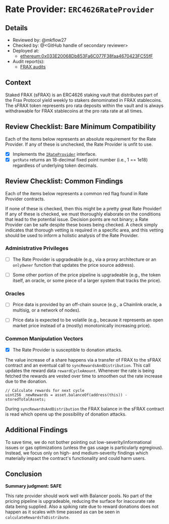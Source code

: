 # Rate Provider: `ERC4626RateProvider`

## Details
- Reviewed by: @mkflow27
- Checked by: @\<GitHub handle of secondary reviewer\>
- Deployed at:
    - [ethereum:0x033E20068Db853Fa6C077F38faa4670423FC55fF](https://etherscan.io/address/0x033E20068Db853Fa6C077F38faa4670423FC55fF#code)
- Audit report(s):
    - [FRAX audits](https://docs.frax.finance/other/audits)

## Context
Staked FRAX (sFRAX) is an ERC4626 staking vault that distributes part of the Frax Protocol yield weekly to stakers denominated in FRAX stablecoins. The sFRAX token represents pro rata deposits within the vault and is always withdrawable for FRAX stablecoins at the pro rata rate at all times.

## Review Checklist: Bare Minimum Compatibility
Each of the items below represents an absolute requirement for the Rate Provider. If any of these is unchecked, the Rate Provider is unfit to use.

- [x] Implements the [`IRateProvider`](https://github.com/balancer/balancer-v2-monorepo/blob/bc3b3fee6e13e01d2efe610ed8118fdb74dfc1f2/pkg/interfaces/contracts/pool-utils/IRateProvider.sol) interface.
- [x] `getRate` returns an 18-decimal fixed point number (i.e., 1 == 1e18) regardless of underlying token decimals.

## Review Checklist: Common Findings
Each of the items below represents a common red flag found in Rate Provider contracts.

If none of these is checked, then this might be a pretty great Rate Provider! If any of these is checked, we must thoroughly elaborate on the conditions that lead to the potential issue. Decision points are not binary; a Rate Provider can be safe despite these boxes being checked. A check simply indicates that thorough vetting is required in a specific area, and this vetting should be used to inform a holistic analysis of the Rate Provider.

### Administrative Privileges
- [ ] The Rate Provider is upgradeable (e.g., via a proxy architecture or an `onlyOwner` function that updates the price source address).

- [ ] Some other portion of the price pipeline is upgradeable (e.g., the token itself, an oracle, or some piece of a larger system that tracks the price).

### Oracles
- [ ] Price data is provided by an off-chain source (e.g., a Chainlink oracle, a multisig, or a network of nodes).

- [ ] Price data is expected to be volatile (e.g., because it represents an open market price instead of a (mostly) monotonically increasing price).

### Common Manipulation Vectors
- [x] The Rate Provider is susceptible to donation attacks.

The value increase of a share happens via a transfer of FRAX to the sFRAX contract and an eventual call to `syncRewardsAndDistribution`. This call updates the reward data `rewardCycleAmount`. Whenever the rate is being fetched the rewards are vested over time to smoothen out the rate increase due to the donation.

```solidity
// Calculate rewards for next cycle
uint256 _newRewards = asset.balanceOf(address(this)) - storedTotalAssets;
```

During `syncRewardsAndDistribution` the FRAX balance in the sFRAX contract is read which opens up the possibility of donation attacks. 


## Additional Findings
To save time, we do not bother pointing out low-severity/informational issues or gas optimizations (unless the gas usage is particularly egregious). Instead, we focus only on high- and medium-severity findings which materially impact the contract's functionality and could harm users.

## Conclusion
**Summary judgment: SAFE**

This rate provider should work well with Balancer pools. No part of the pricing pipeline is upgradeable, reducing the surface for inaccurate rate data being supplied. Also a spiking rate due to reward donations does not happen as it scales with time passed as can be seen in `calculateRewardsToDistribute`. 